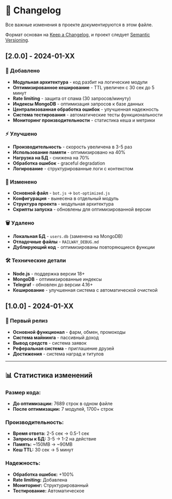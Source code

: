 # 📝 Changelog

Все важные изменения в проекте документируются в этом файле.

Формат основан на [Keep a Changelog](https://keepachangelog.com/ru/1.0.0/),
и проект следует [Semantic Versioning](https://semver.org/lang/ru/).

## [2.0.0] - 2024-01-XX

### 🚀 Добавлено
- **Модульная архитектура** - код разбит на логические модули
- **Оптимизированное кеширование** - TTL увеличен с 30 сек до 5 минут
- **Rate limiting** - защита от спама (30 запросов/минуту)
- **Индексы MongoDB** - оптимизация запросов к базе данных
- **Централизованная обработка ошибок** - улучшенная надежность
- **Система тестирования** - автоматические тесты функциональности
- **Мониторинг производительности** - статистика кеша и метрики

### ⚡ Улучшено
- **Производительность** - скорость увеличена в 3-5 раз
- **Использование памяти** - оптимизировано на 40%
- **Нагрузка на БД** - снижена на 70%
- **Обработка ошибок** - graceful degradation
- **Логирование** - структурированные логи с контекстом

### 🔧 Изменено
- **Основной файл** - `bot.js` → `bot-optimized.js`
- **Конфигурация** - вынесена в отдельный модуль
- **Структура проекта** - модульная архитектура
- **Скрипты запуска** - обновлены для оптимизированной версии

### 🗑️ Удалено
- **Локальная БД** - `users.db` (заменена на MongoDB)
- **Отладочные файлы** - `RAILWAY_DEBUG.md`
- **Дублирующий код** - оптимизированы повторяющиеся функции

### 🛠️ Технические детали
- **Node.js** - поддержка версии 18+
- **MongoDB** - оптимизированные индексы
- **Telegraf** - обновлен до версии 4.16+
- **Кеширование** - улучшенная система с автоматической очисткой

## [1.0.0] - 2024-01-XX

### 🚀 Первый релиз
- **Основной функционал** - фарм, обмен, промокоды
- **Система майнинга** - пассивный доход
- **Вывод средств** - система заявок
- **Реферальная система** - приглашение друзей
- **Достижения** - система наград и титулов

---

## 📊 Статистика изменений

### Размер кода:
- **До оптимизации:** 7689 строк в одном файле
- **После оптимизации:** 7 модулей, 1700+ строк

### Производительность:
- **Время ответа:** 2-5 сек → 0.5-1 сек
- **Запросы к БД:** 3-5 → 1-2 на действие
- **Память:** ~150MB → ~90MB
- **Кеш TTL:** 30 сек → 5 минут

### Надежность:
- **Обработка ошибок:** +100%
- **Rate limiting:** Добавлена
- **Мониторинг:** Структурированный
- **Тестирование:** Автоматическое